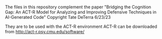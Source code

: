 The files in this repository complement the paper "Bridging the Cognition Gap: An ACT-R Model for Analyzing and Improving Defensive Techniques in AI-Generated Code"
Copyright Tate DeTerra 6/23/23

They are to be used with the ACT-R environment
ACT-R can be downloaded from http://act-r.psy.cmu.edu/software/